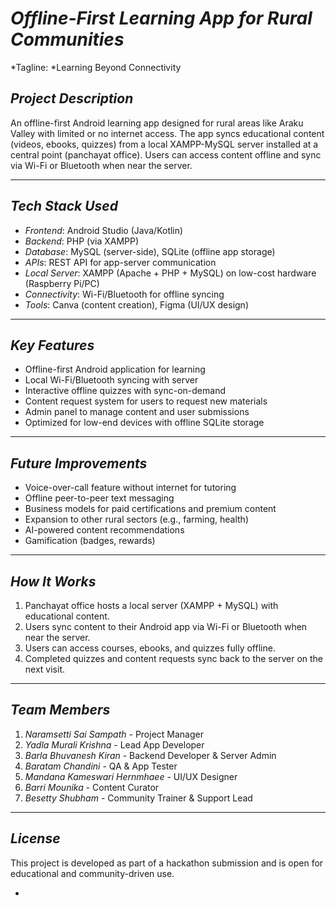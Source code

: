 
# *Offline-First Learning App for Rural Communities*  
*Tagline: *Learning Beyond Connectivity

## *Project Description*  
An offline-first Android learning app designed for rural areas like Araku Valley with limited or no internet access. The app syncs educational content (videos, ebooks, quizzes) from a local XAMPP-MySQL server installed at a central point (panchayat office). Users can access content offline and sync via Wi-Fi or Bluetooth when near the server.

---

## *Tech Stack Used*

- *Frontend*: Android Studio (Java/Kotlin)  
- *Backend*: PHP (via XAMPP)  
- *Database*: MySQL (server-side), SQLite (offline app storage)  
- *APIs*: REST API for app-server communication  
- *Local Server*: XAMPP (Apache + PHP + MySQL) on low-cost hardware (Raspberry Pi/PC)  
- *Connectivity*: Wi-Fi/Bluetooth for offline syncing  
- *Tools*: Canva (content creation), Figma (UI/UX design)

---

## *Key Features*

- Offline-first Android application for learning  
- Local Wi-Fi/Bluetooth syncing with server  
- Interactive offline quizzes with sync-on-demand  
- Content request system for users to request new materials  
- Admin panel to manage content and user submissions  
- Optimized for low-end devices with offline SQLite storage

---

## *Future Improvements*

- Voice-over-call feature without internet for tutoring  
- Offline peer-to-peer text messaging  
- Business models for paid certifications and premium content  
- Expansion to other rural sectors (e.g., farming, health)  
- AI-powered content recommendations  
- Gamification (badges, rewards)

---

## *How It Works*

1. Panchayat office hosts a local server (XAMPP + MySQL) with educational content.  
2. Users sync content to their Android app via Wi-Fi or Bluetooth when near the server.  
3. Users can access courses, ebooks, and quizzes fully offline.  
4. Completed quizzes and content requests sync back to the server on the next visit.

---

## *Team Members*

1. *Naramsetti Sai Sampath* - Project Manager  
2. *Yadla Murali Krishna* - Lead App Developer  
3. *Barla Bhuvanesh Kiran* - Backend Developer & Server Admin  
4. *Baratam Chandini* - QA & App Tester  
5. *Mandana Kameswari Hernmhaee* - UI/UX Designer  
6. *Barri Mounika* - Content Curator  
7. *Besetty Shubham* - Community Trainer & Support Lead

---

## *License*

This project is developed as part of a hackathon submission and is open for educational and community-driven use.

-
